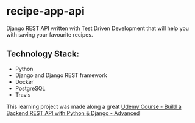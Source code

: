 # recipe-app-api
Django REST API written with Test Driven Development that will help you with saving your favourite recipes. 


## Technology Stack:

-   Python
-   Django and Django REST framework
-   Docker
-   PostgreSQL
-   Travis

This learning project was made along a great [Udemy Course - Build a Backend REST API with Python & Django - Advanced](https://www.udemy.com/django-python-advanced/)

